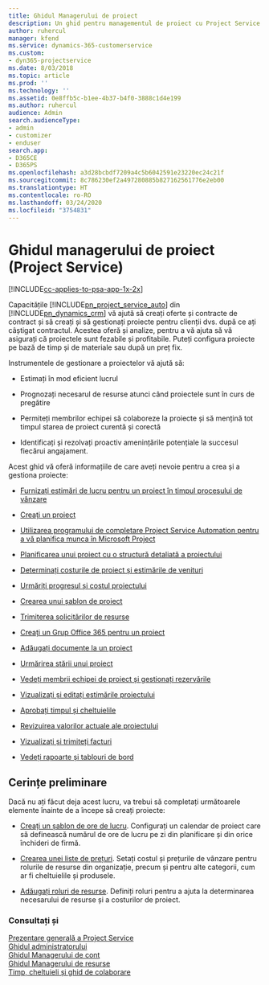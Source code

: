 ```yaml
---
title: Ghidul Managerului de proiect
description: Un ghid pentru managementul de proiect cu Project Service
author: ruhercul
manager: kfend
ms.service: dynamics-365-customerservice
ms.custom:
- dyn365-projectservice
ms.date: 8/03/2018
ms.topic: article
ms.prod: ''
ms.technology: ''
ms.assetid: 0e8ffb5c-b1ee-4b37-b4f0-3888c1d4e199
ms.author: ruhercul
audience: Admin
search.audienceType:
- admin
- customizer
- enduser
search.app:
- D365CE
- D365PS
ms.openlocfilehash: a3d28bcbdf7209a4c5b6042591e23220ec24c21f
ms.sourcegitcommit: 8c786230ef2a497280885b827162561776e2eb00
ms.translationtype: HT
ms.contentlocale: ro-RO
ms.lasthandoff: 03/24/2020
ms.locfileid: "3754831"
---
```

# <a name="project-manager-guide-project-service"></a>Ghidul managerului de proiect (Project Service)

[!INCLUDE[cc-applies-to-psa-app-1x-2x](../includes/cc-applies-to-psa-app-1x-2x.md)]

Capacitățile [!INCLUDE[pn_project_service_auto](../includes/pn-project-service-auto.md)] din [!INCLUDE[pn_dynamics_crm](../includes/pn-dynamics-crm.md)] vă ajută să creați oferte și contracte de contract și să creați și să gestionați proiecte pentru clienții dvs. după ce ați câștigat contractul. Acestea oferă și analize, pentru a vă ajuta să vă asigurați că proiectele sunt fezabile și profitabile. Puteți configura proiecte pe bază de timp și de materiale sau după un preț fix.  
  
 Instrumentele de gestionare a proiectelor vă ajută să:  
  
-   Estimați în mod eficient lucrul  
  
-   Prognozați necesarul de resurse atunci când proiectele sunt în curs de pregătire  
  
-   Permiteți membrilor echipei să colaboreze la proiecte și să mențină tot timpul starea de proiect curentă și corectă  
  
-   Identificați și rezolvați proactiv amenințările potențiale la succesul fiecărui angajament.  
  
Acest ghid vă oferă informațiile de care aveți nevoie pentru a crea și a gestiona proiecte:  
  
-   [Furnizați estimări de lucru pentru un proiect în timpul procesului de vânzare](../project-service/provide-estimates-project-during-sales-process.md)  
  
-   [Creați un proiect](../project-service/create-project.md)  
  
-   [Utilizarea programului de completare Project Service Automation pentru a vă planifica munca în Microsoft Project](../project-service/add-plan-work-microsoft-project.md)  
  
-   [Planificarea unui proiect cu o structură detaliată a proiectului](../project-service/schedule-project-work-breakdown-structure.md)  
  
-   [Determinați costurile de proiect și estimările de venituri](../project-service/determine-project-cost-revenue-estimates.md)  
  
-   [Urmăriți progresul și costul proiectului](../project-service/track-project-progress-cost.md)  
  
-   [Crearea unui șablon de proiect](../project-service/create-project-template.md)  
  
-   [Trimiterea solicitărilor de resurse](../project-service/submit-resource-requests.md)  
  
-   [Creați un Grup Office 365 pentru un proiect](../project-service/create-office-365-group-project.md)  
  
-   [Adăugați documente la un proiect](../project-service/add-documents-project.md)  
  
-   [Urmărirea stării unui proiect](../project-service/track-project-status.md)  
  
-   [Vedeți membrii echipei de proiect și gestionați rezervările](../project-service/view-project-team-members-manage-bookings.md)  
  
-   [Vizualizați și editați estimările proiectului](../project-service/view-edit-project-estimates.md)  
  
-   [Aprobați timpul și cheltuielile](../project-service/approve-time-expenses.md)  
  
-   [Revizuirea valorilor actuale ale proiectului](../project-service/review-project-actuals.md)  
  
-   [Vizualizați și trimiteți facturi](../project-service/view-send-invoices.md)  
  
-   [Vedeți rapoarte și tablouri de bord](../project-service/view-dashboards-reports.md)  
  
## <a name="prerequisites"></a>Cerințe preliminare  
 Dacă nu ați făcut deja acest lucru, va trebui să completați următoarele elemente înainte de a începe să creați proiecte:  
  
-   [Creați un șablon de ore de lucru](../project-service/create-work-hours-template.md). Configurați un calendar de proiect care să definească numărul de ore de lucru pe zi din planificare și din orice închideri de firmă.  
  
-   [Crearea unei liste de prețuri](../project-service/create-price-list.md). Setați costul și prețurile de vânzare pentru rolurile de resurse din organizație, precum și pentru alte categorii, cum ar fi cheltuielile și produsele.  
  
-   [Adăugați roluri de resurse](../project-service/add-resource-roles.md). Definiți roluri pentru a ajuta la determinarea necesarului de resurse și a costurilor de proiect.  
  
### <a name="see-also"></a>Consultați și  
 [Prezentare generală a Project Service](../project-service/overview.md)   
 [Ghidul administratorului](../project-service/admin-guide.md)   
 [Ghidul Managerului de cont](../project-service/account-manager-guide.md)   
 [Ghidul Managerului de resurse](../project-service/resource-manager-guide.md)   
 [Timp, cheltuieli și ghid de colaborare](../project-service/time-expense-collaboration-guide.md)

